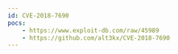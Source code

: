 ```yaml
---
id: CVE-2018-7690
pocs:
    - https://www.exploit-db.com/raw/45989
    - https://github.com/alt3kx/CVE-2018-7690
---
```


